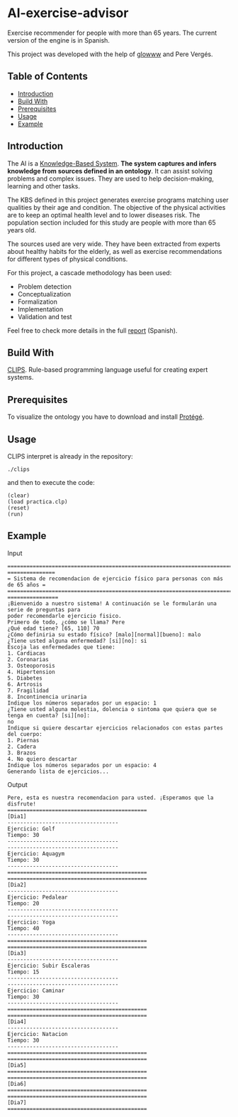 # AI-exercise-advisor
Exercise recommender for people with more than 65 years. The current version of the engine is in Spanish.

This project was developed with the help of [glowww](https://github.com/glowww) and Pere Vergés.

## Table of Contents
- [Introduction](#introduction)
- [Build With](#build-with)
- [Prerequisites](#prerequisites)
- [Usage](#usage)
- [Example](#example)

## Introduction
The AI is a [Knowledge-Based System](https://kmslh.com/glossary/knowledge-based-system/#:~:text=A%20knowledge%2Dbased%20system%20(KBS,%2C%20learning%2C%20and%20other%20activities)).
**The system captures and infers knowledge from sources defined in an ontology**.
It can assist solving problems and complex issues. They are used to help decision-making, learning and other tasks.

The KBS defined in this project generates exercise programs matching user qualities by their age and condition.
The objective of the physical activities are to keep an optimal health level and to lower diseases risk.
The population section included for this study are people with more than 65 years old.

The sources used are very wide. They have been extracted from experts about healthy habits for the elderly,
as well as exercise recommendations for different types of physical conditions.

For this project, a cascade methodology has been used:
- Problem detection
- Conceptualization
- Formalization
- Implementation
- Validation and test

Feel free to check more details in the full [report](./Memoria/report.pdf) (Spanish).

## Build With
[CLIPS](https://www.clipsrules.net/). Rule-based programming language useful for creating expert systems.

## Prerequisites
To visualize the ontology you have to download and install [Protégé](https://protege.stanford.edu/).

## Usage
CLIPS interpret is already in the repository:
```
./clips
```
and then to execute the code:
```
(clear)
(load practica.clp)
(reset)
(run)
```

## Example
Input
```
========================================================================
===============
= Sistema de recomendacion de ejercicio físico para personas con más de 65 años =
========================================================================
================
¡Bienvenido a nuestro sistema! A continuación se le formularán una serie de preguntas para
poder recomendarle ejercicio fisico.
Primero de todo, ¿cómo se llama? Pere
¿Qué edad tiene? [65, 110] 70
¿Cómo definiria su estado físico? [malo][normal][bueno]: malo
¿Tiene usted alguna enfermedad? [si][no]: si
Escoja las enfermedades que tiene:
1. Cardiacas
2. Coronarias
3. Osteoporosis
4. Hipertension
5. Diabetes
6. Artrosis
7. Fragilidad
8. Incontinencia urinaria
Indique los números separados por un espacio: 1
¿Tiene usted alguna molestia, dolencia o sintoma que quiera que se tenga en cuenta? [si][no]:
no
Indique si quiere descartar ejercicios relacionados con estas partes del cuerpo:
1. Piernas
2. Cadera
3. Brazos
4. No quiero descartar
Indique los números separados por un espacio: 4
Generando lista de ejercicios...
```

Output
```
Pere, esta es nuestra recomendacion para usted. ¡Esperamos que la disfrute!
============================================
[Dia1]
-----------------------------------
Ejercicio: Golf
Tiempo: 30
-----------------------------------
-----------------------------------
Ejercicio: Aquagym
Tiempo: 30
-----------------------------------
============================================
============================================
[Dia2]
-----------------------------------
Ejercicio: Pedalear
Tiempo: 20
-----------------------------------
-----------------------------------
Ejercicio: Yoga
Tiempo: 40
-----------------------------------
============================================
============================================
[Dia3]
-----------------------------------
Ejercicio: Subir Escaleras
Tiempo: 15
-----------------------------------
-----------------------------------
Ejercicio: Caminar
Tiempo: 30
-----------------------------------
============================================
============================================
[Dia4]
-----------------------------------
Ejercicio: Natacion
Tiempo: 30
-----------------------------------
============================================
============================================
[Dia5]
============================================
============================================
[Dia6]
============================================
============================================
[Dia7]
============================================
```
